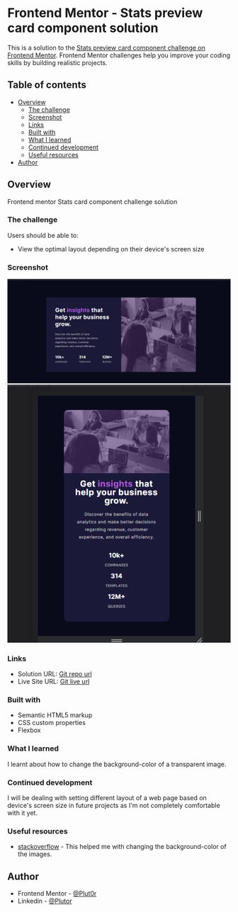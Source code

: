 # Frontend Mentor - Stats preview card component solution

This is a solution to the [Stats preview card component challenge on Frontend Mentor](https://www.frontendmentor.io/challenges/stats-preview-card-component-8JqbgoU62). Frontend Mentor challenges help you improve your coding skills by building realistic projects. 

## Table of contents

- [Overview](#overview)
  - [The challenge](#the-challenge)
  - [Screenshot](#screenshot)
  - [Links](#links)
  - [Built with](#built-with)
  - [What I learned](#what-i-learned)
  - [Continued development](#continued-development)
  - [Useful resources](#useful-resources)
- [Author](#author)

## Overview

Frontend mentor Stats card component challenge solution

### The challenge

Users should be able to:

- View the optimal layout depending on their device's screen size

### Screenshot

![desktop-preview](./resources/screenshot/stats%3Ddesktop-preview.png)
![mobile-preview](./resources/screenshot/stats-mobile-preview.png)

### Links

- Solution URL: [Git repo url](https://your-solution-url.com)
- Live Site URL: [Git live url](https://your-live-site-url.com)

### Built with

- Semantic HTML5 markup
- CSS custom properties
- Flexbox

### What I learned

I learnt about how to change the background-color of a transparent image.

### Continued development

I will be dealing with setting different layout of a web page based on device's screen size in future projects as I'm not completely comfortable with it yet.

### Useful resources

- [stackoverflow](https://stackoverflow.com) - This helped me with changing the background-color of the images.

## Author

- Frontend Mentor - [@Plut0r](https://www.frontendmentor.io/profile/Plut0r)
- Linkedin - [@Plutor](https://www.linkedin.com/in/plut0r)

